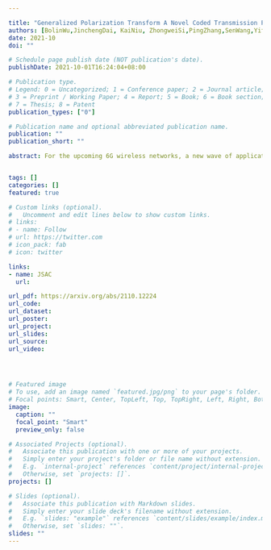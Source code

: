```yaml
---

title: "Generalized Polarization Transform A Novel Coded Transmission Paradigm"
authors: [BolinWu,JinchengDai, KaiNiu, ZhongweiSi,PingZhang,SenWang,YifeiYuan,Chih-LinI]
date: 2021-10
doi: ""

# Schedule page publish date (NOT publication's date).
publishDate: 2021-10-01T16:24:04+08:00

# Publication type.
# Legend: 0 = Uncategorized; 1 = Conference paper; 2 = Journal article;
# 3 = Preprint / Working Paper; 4 = Report; 5 = Book; 6 = Book section;
# 7 = Thesis; 8 = Patent
publication_types: ["0"]

# Publication name and optional abbreviated publication name.
publication: ""
publication_short: ""

abstract: For the upcoming 6G wireless networks, a new wave of applications and services will demand ultra-high data rates and reliability. To this end, future wireless systems are expected to pave the way for entirely new fundamental air interface technologies to attain a breakthrough in spectrum efficiency (SE). This article discusses a new paradigm, named generalized polarization transform (GPT), to achieve an integrated design of coding, modulation, multi-antenna, multiple access, etc., in a real sense. The GPT enabled air interface develops far-reaching insights that the joint optimization of critical air interface ingredients can achieve remarkable gains on SE compared with the state-of-the-art module-stacking design.


tags: []
categories: []
featured: true

# Custom links (optional).
#   Uncomment and edit lines below to show custom links.
# links:
# - name: Follow
# url: https://twitter.com
# icon_pack: fab
# icon: twitter

links:
- name: JSAC
  url: 

url_pdf: https://arxiv.org/abs/2110.12224
url_code: 
url_dataset:
url_poster:
url_project: 
url_slides:
url_source: 
url_video:




# Featured image
# To use, add an image named `featured.jpg/png` to your page's folder. 
# Focal points: Smart, Center, TopLeft, Top, TopRight, Left, Right, BottomLeft, Bottom, BottomRight.
image:
  caption: ""
  focal_point: "Smart"
  preview_only: false

# Associated Projects (optional).
#   Associate this publication with one or more of your projects.
#   Simply enter your project's folder or file name without extension.
#   E.g. `internal-project` references `content/project/internal-project/index.md`.
#   Otherwise, set `projects: []`.
projects: []

# Slides (optional).
#   Associate this publication with Markdown slides.
#   Simply enter your slide deck's filename without extension.
#   E.g. `slides: "example"` references `content/slides/example/index.md`.
#   Otherwise, set `slides: ""`.
slides: ""
---
```

